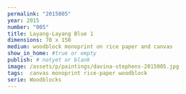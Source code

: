 ```yaml
---
permalink: "2015005"
year: 2015
number: "005"
title: Layang-Layang Blue 1
dimensions: 70 x 150
medium: woodblock monoprint on rice paper and canvas
show_in_home: #true or empty
publish: # notyet or blank
image: /assets/p/paintings/davina-stephens-2015005.jpg
tags:  canvas monoprint rice-paper woodblock
serie: Woodblocks
---
```

